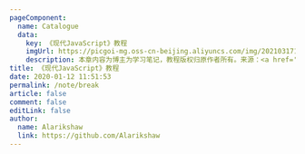 ```yaml
---
pageComponent: 
  name: Catalogue
  data: 
    key: 《现代JavaScript》教程
    imgUrl: https://picgoi-mg.oss-cn-beijing.aliyuncs.com/img/20210317164535.png
    description: 本章内容为博主为学习笔记，教程版权归原作者所有。来源：<a href='https://zh.javascript.info/' target='_blank'>现代JavaScript教程</a>
title: 《现代JavaScript》教程
date: 2020-01-12 11:51:53
permalink: /note/break
article: false
comment: false
editLink: false
author: 
  name: Alarikshaw
  link: https://github.com/Alarikshaw
---
```

